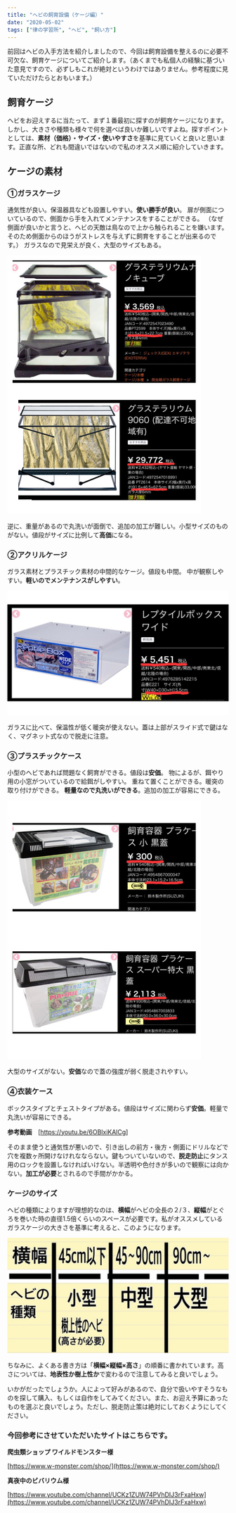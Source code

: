 ```yaml
---
title: "ヘビの飼育設備（ケージ編）"
date: "2020-05-02"
tags: ["律の学習所", "ヘビ", "飼い方"]
---
```

前回はヘビの入手方法を紹介しましたので、今回は飼育設備を整えるのに必要不可欠な、飼育ケージについてご紹介します。（あくまでも私個人の経験に基づいた意見ですので、必ずしもこれが絶対というわけではありません。参考程度に見ていただけたらとおもいます。）
 
## 飼育ケージ
ヘビをお迎えするに当たって、まず１番最初に探すのが飼育ケージになります。しかし、大きさや種類も様々で何を選べば良いか難しいですよね。探すポイントとしては、**素材（価格）・サイズ・使いやすさ**を基準に見ていくと良いと思います。正直な所、どれも間違いではないので私のオススメ順に紹介していきます。
 
## ケージの素材
### ①ガラスケージ
通気性が良い。保温器具なども設置しやすい。**使い勝手が良い**。
扉が側面についているので、側面から手を入れてメンテナンスをすることができる。
（なぜ側面が良いかと言うと、ヘビの天敵は鳥なので上から触られることを嫌います。そのため側面からのほうがストレスを与えずに飼育をすることが出来るのです。）
ガラスなので見栄えが良く、大型のサイズもある。
 
![img1](../assets/note6/image1.jpg)
  
逆に、重量があるので丸洗いが面倒で、追加の加工が難しい。小型サイズのものがない。値段がサイズに比例して**高価**になる。
 
### ②アクリルケージ
ガラス素材とプラスチック素材の中間的なケージ。値段も中間。
中が観察しやすい。**軽いのでメンテナンスがしやすい**。
 
![img2](../assets/note6/image2.jpg)
 
ガラスに比べて、保温性が低く暖突が使えない。蓋は上部がスライド式で鍵はなく、マグネット式なので脱走に注意。
 
### ③プラスチックケース
小型のヘビであれば問題なく飼育ができる。値段は**安価**。
物によるが、餌やり用の小窓がついているので給餌がしやすい。
重ねて置くことができる。暖突の取り付けができる。
**軽量なので丸洗いができる**。追加の加工が容易にできる。
 
![img3](../assets/note6/image3.jpg)
  
大型のサイズがない。**安価**なので蓋の強度が弱く脱走されやすい。
 
### ④衣装ケース
ボックスタイプとチェストタイプがある。値段はサイズに関わらず**安価**。軽量で丸洗いが容易にできる。
 
**参考動画**　[https://youtu.be/6OBlxiKAlCg]
 
そのまま使うと通気性が悪いので、引き出しの前方・後方・側面にドリルなどで穴を複数ヶ所開けなけれなならない。鍵もついていないので、**脱走防止**にタンス用のロックを設置しなければいけない。半透明や色付きが多いので観察には向かない。**加工が必要**とされるので手間がかかる。
 
### ケージのサイズ
ヘビの種類によりますが理想的なのは、**横幅**がヘビの全長の２/３、**縦幅**がとぐろを巻いた時の直径1.5倍くらいのスペースが必要です。私がオススメしているガラスケージの大きさを基準に考えると、このようになります。
 
![img4](../assets/note6/image4.jpg)
  
ちなみに、よくある書き方は「**横幅×縦幅×高さ**」の順番に書かれています。高さについては、**地表性か樹上性か**で変わるので注意してみると良いでしょう。
 
いかがだったでしょうか。人によって好みがあるので、自分で扱いやすそうなものを探して購入、もしくは自作をしてみてください。また、お迎え予算にあったものを選ぶと良いでしょう。ただし、脱走防止策は絶対にしておくようにしてください。
 
### 今回参考にさせていただいたサイトはこちらです。
 
**爬虫類ショップ ワイルドモンスター様**
 
[https://www.w-monster.com/shop/](https://www.w-monster.com/shop/)
 
**真夜中のビバリウム様**
 
[https://www.youtube.com/channel/UCKz1ZUW74PVhDIJ3rFxaHxw](https://www.youtube.com/channel/UCKz1ZUW74PVhDIJ3rFxaHxw)
